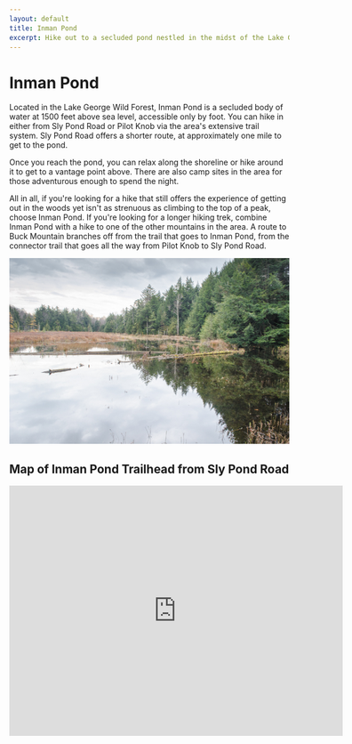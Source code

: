 ```yaml
---
layout: default
title: Inman Pond 
excerpt: Hike out to a secluded pond nestled in the midst of the Lake George Wild Forest.
---
```


<h1>Inman Pond</h1>

<p>Located in the Lake George Wild Forest, Inman Pond is a secluded body of water at 1500 feet above sea level, accessible only by foot. You can hike in either from Sly Pond Road or Pilot Knob via the area's extensive trail system. Sly Pond Road offers a shorter route, at approximately one mile to get to the pond.</p>

<p>Once you reach the pond, you can relax along the shoreline or hike around it to get to a vantage point above. There are also camp sites in the area for those adventurous enough to spend the night.</p>

<p>All in all, if you're looking for a hike that still offers the experience of getting out in the woods yet isn't as strenuous as climbing to the top of a peak, choose Inman Pond. If you're looking for a longer hiking trek, combine Inman Pond with a hike to one of the other mountains in the area. A route to Buck Mountain branches off from the trail that goes to Inman Pond, from the connector trail that goes all the way from Pilot Knob to Sly Pond Road.</p>

<img class="pure-img-responsive" src="/img/inmanpond.jpg" alt="Inman Pond">

<h2>Map of Inman Pond Trailhead from Sly Pond Road</h2>

<div class="google-maps"><iframe src="https://www.google.com/maps/embed?pb=!1m18!1m12!1m3!1d2894.6568641882773!2d-73.57250868494151!3d43.48863087107555!2m3!1f0!2f0!3f0!3m2!1i1024!2i768!4f13.1!3m3!1m2!1s0x0%3A0x0!2zNDPCsDI5JzE5LjEiTiA3M8KwMzQnMTMuMiJX!5e0!3m2!1sen!2sus!4v1463317476334" width="600" height="450" frameborder="0" style="border:0" allowfullscreen></iframe></div>
